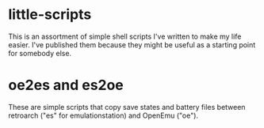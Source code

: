 # little-scripts

This is an assortment of simple shell scripts I've written to make my life easier.  I've published them because they might be useful as a starting point for somebody else.

# oe2es and es2oe

These are simple scripts that copy save states and battery files between retroarch ("es" for emulationstation) and OpenEmu ("oe").


